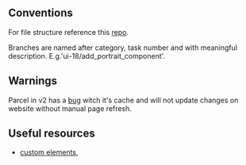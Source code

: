 ## Conventions

For file structure reference this [repo](https://github.com/wiledal/vanilla-bean).

Branches are named after category, task number and with meaningful description. E.g.'ui-18/add_portrait_component'.

## Warnings

Parcel in v2 has a [bug](https://github.com/parcel-bundler/parcel/issues/5965) witch it's cache and will not update changes on website without manual page refresh.

## Useful resources

- [custom elements](https://developer.mozilla.org/en-US/docs/Web/Web_Components/Using_custom_elements),
